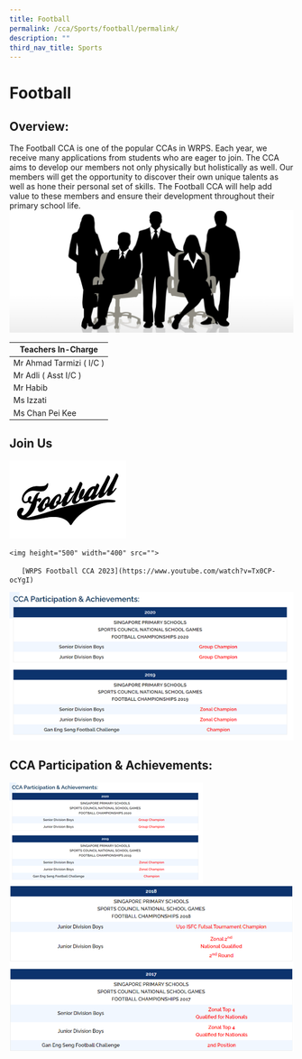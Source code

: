 ```yaml
---
title: Football
permalink: /cca/Sports/football/permalink/
description: ""
third_nav_title: Sports
---
```

Football
========

Overview:
---------

The Football CCA is one of the popular CCAs in WRPS. Each year, we receive many applications from students who are eager to join. The CCA aims to develop our members not only physically but holistically as well. Our members will get the opportunity to discover their own unique talents as well as hone their personal set of skills. The Football CCA will help add value to these members and ensure their development throughout their primary school life.
![](/images/staff.jpg)

| Teachers In-Charge |
| --- |
| Mr Ahmad Tarmizi ( I/C ) |
| Mr Adli ( Asst I/C ) |
| Mr Habib |
| Ms Izzati |
| Ms Chan Pei Kee |

Join Us
-------
![](/images/CCA%20Sports/football.png)

    <img height="500" width="400" src="">

       [WRPS Football CCA 2023](https://www.youtube.com/watch?v=Tx0CP-ocYgI)

![](/images/CCA%20Sports/picture2.png)


CCA Participation &amp; Achievements:
---------------------------------
![](/images/CCA%20Sports/soccer1.png)
![](/images/football2.png)